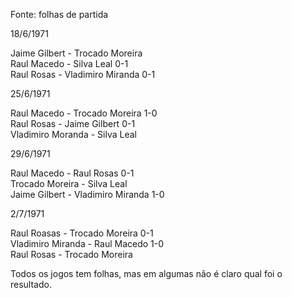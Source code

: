 Fonte: folhas de partida

18/6/1971

Jaime Gilbert - Trocado Moreira \
Raul Macedo - Silva Leal 0-1\
Raul Rosas - Vladimiro Miranda 0-1

25/6/1971

Raul Macedo - Trocado Moreira 1-0\
Raul Rosas - Jaime Gilbert 0-1\
Vladimiro Moranda - Silva Leal

29/6/1971

Raul Macedo - Raul Rosas 0-1\
Trocado Moreira - Silva Leal\
Jaime Gilbert - Vladimiro Miranda 1-0

2/7/1971

Raul Roasas - Trocado Moreira 0-1\
Vladimiro Miranda - Raul Macedo 1-0\
Raul Rosas - Trocado Moreira 

Todos os jogos tem folhas, mas em algumas não é claro qual foi o resultado.
